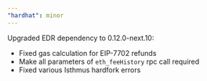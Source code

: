 ```yaml
---
"hardhat": minor
---
```

Upgraded EDR dependency to 0.12.0-next.10:
- Fixed gas calculation for EIP-7702 refunds
- Make all parameters of `eth_feeHistory` rpc call required
- Fixed various Isthmus hardfork errors
